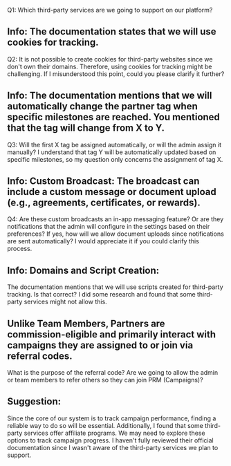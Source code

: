 Q1: Which third-party services are we going to support on our platform?

## Info: The documentation states that we will use cookies for tracking.

Q2: It is not possible to create cookies for third-party websites since we don't own their domains. Therefore, using
cookies for tracking might be challenging. If I misunderstood this point, could you please clarify it further?

## Info: The documentation mentions that we will automatically change the partner tag when specific milestones are reached. You mentioned that the tag will change from X to Y.

Q3: Will the first X tag be assigned automatically, or will the admin assign it manually? I understand that tag Y will
be automatically updated based on specific milestones, so my question only concerns the assignment of tag X.

## Info: Custom Broadcast: The broadcast can include a custom message or document upload (e.g., agreements, certificates, or rewards).

Q4: Are these custom broadcasts an in-app messaging feature? Or are they notifications that the admin will configure in
the settings based on their preferences? If yes, how will we allow document uploads since notifications are sent
automatically? I would appreciate it if you could clarify this process.

## Info: Domains and Script Creation:

The documentation mentions that we will use scripts created for third-party tracking. Is that correct? I did some
research and found that some third-party services might not allow this.

## Unlike Team Members, Partners are commission-eligible and primarily interact with campaigns they are assigned to or join via referral codes.

What is the purpose of the referral code? Are we going to allow the admin or team members to refer others so they can
join PRM (Campaigns)?

## Suggestion:

Since the core of our system is to track campaign performance, finding a reliable way to do so will be essential.
Additionally, I found that some third-party services offer affiliate programs. We may need to explore these options to
track campaign progress. I haven't fully reviewed their official documentation since I wasn't aware of the third-party
services we plan to support.
